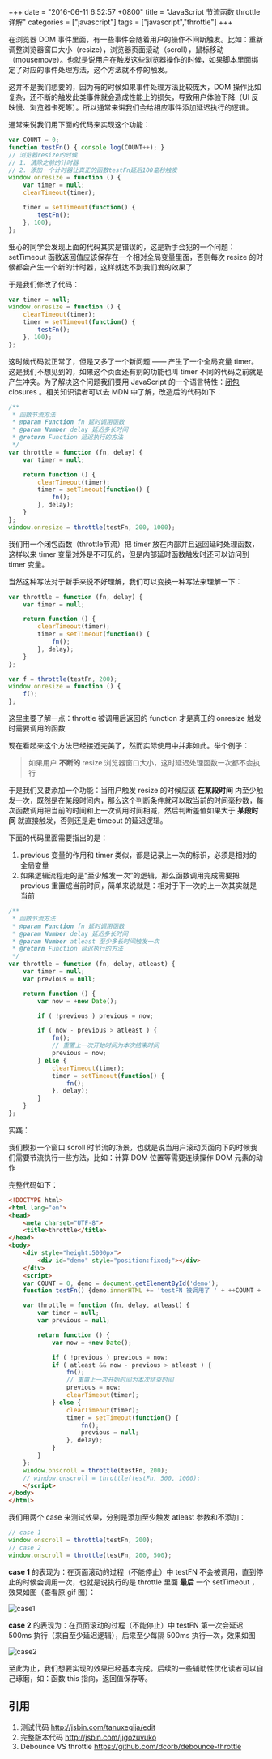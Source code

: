 +++
date = "2016-06-11 6:52:57 +0800"
title = "JavaScript 节流函数 throttle 详解"
categories = ["javascript"]
tags = ["javascript","throttle"]
+++

在浏览器 DOM 事件里面，有一些事件会随着用户的操作不间断触发。比如：重新调整浏览器窗口大小（resize），浏览器页面滚动（scroll），鼠标移动（mousemove）。也就是说用户在触发这些浏览器操作的时候，如果脚本里面绑定了对应的事件处理方法，这个方法就不停的触发。

<!--more-->
这并不是我们想要的，因为有的时候如果事件处理方法比较庞大，DOM 操作比如复杂，还不断的触发此类事件就会造成性能上的损失，导致用户体验下降（UI 反映慢、浏览器卡死等）。所以通常来讲我们会给相应事件添加延迟执行的逻辑。

通常来说我们用下面的代码来实现这个功能：

```javascript
var COUNT = 0;
function testFn() { console.log(COUNT++); }
// 浏览器resize的时候
// 1. 清除之前的计时器
// 2. 添加一个计时器让真正的函数testFn延后100毫秒触发
window.onresize = function () {
    var timer = null;
    clearTimeout(timer);

    timer = setTimeout(function() {
        testFn();
    }, 100);
};

```

细心的同学会发现上面的代码其实是错误的，这是新手会犯的一个问题：setTimeout 函数返回值应该保存在一个相对全局变量里面，否则每次 resize 的时候都会产生一个新的计时器，这样就达不到我们发的效果了

于是我们修改了代码：

```javascript
var timer = null;
window.onresize = function () {
    clearTimeout(timer);
    timer = setTimeout(function() {
        testFn();
    }, 100);
};
```

这时候代码就正常了，但是又多了一个新问题 —— 产生了一个全局变量 timer。这是我们不想见到的，如果这个页面还有别的功能也叫 timer 不同的代码之前就是产生冲突。为了解决这个问题我们要用 JavaScript 的一个语言特性：[闭包](https://developer.mozilla.org/zh-CN/docs/Web/JavaScript/Closures) closures 。相关知识读者可以去 MDN 中了解，改造后的代码如下：

```javascript
/**
 * 函数节流方法
 * @param Function fn 延时调用函数
 * @param Number delay 延迟多长时间
 * @return Function 延迟执行的方法
 */
var throttle = function (fn, delay) {
    var timer = null;

    return function () {
        clearTimeout(timer);
        timer = setTimeout(function() {
            fn();
        }, delay);
    }
};
window.onresize = throttle(testFn, 200, 1000);
```

我们用一个闭包函数（throttle节流）把 timer 放在内部并且返回延时处理函数，这样以来 timer 变量对外是不可见的，但是内部延时函数触发时还可以访问到 timer 变量。

当然这种写法对于新手来说不好理解，我们可以变换一种写法来理解一下：

```javascript
var throttle = function (fn, delay) {
    var timer = null;

    return function () {
        clearTimeout(timer);
        timer = setTimeout(function() {
            fn();
        }, delay);
    }
};

var f = throttle(testFn, 200);
window.onresize = function () {
    f();
};
```

这里主要了解一点：throttle 被调用后返回的 function 才是真正的 onresize 触发时需要调用的函数

现在看起来这个方法已经接近完美了，然而实际使用中并非如此。举个例子：

> 如果用户 __不断的__ resize 浏览器窗口大小，这时延迟处理函数一次都不会执行

于是我们又要添加一个功能：当用户触发 resize 的时候应该 __在某段时间__ 内至少触发一次，既然是在某段时间内，那么这个判断条件就可以取当前的时间毫秒数，每次函数调用把当前的时间和上一次调用时间相减，然后判断差值如果大于 __某段时间__ 就直接触发，否则还是走 timeout 的延迟逻辑。

下面的代码里面需要指出的是：

1.	previous 变量的作用和 timer 类似，都是记录上一次的标识，必须是相对的全局变量
2.	如果逻辑流程走的是“至少触发一次”的逻辑，那么函数调用完成需要把 previous 重置成当前时间，简单来说就是：相对于下一次的上一次其实就是当前

```javascript
/**
 * 函数节流方法
 * @param Function fn 延时调用函数
 * @param Number delay 延迟多长时间
 * @param Number atleast 至少多长时间触发一次
 * @return Function 延迟执行的方法
 */
var throttle = function (fn, delay, atleast) {
    var timer = null;
    var previous = null;

    return function () {
        var now = +new Date();

        if ( !previous ) previous = now;

        if ( now - previous > atleast ) {
            fn();
            // 重置上一次开始时间为本次结束时间
            previous = now;
        } else {
            clearTimeout(timer);
            timer = setTimeout(function() {
                fn();
            }, delay);
        }
    }
};
```


实践：

我们模拟一个窗口 scroll 时节流的场景，也就是说当用户滚动页面向下的时候我们需要节流执行一些方法，比如：计算 DOM 位置等需要连续操作 DOM 元素的动作

完整代码如下：

```html
<!DOCTYPE html>
<html lang="en">
<head>
    <meta charset="UTF-8">
    <title>throttle</title>
</head>
<body>
    <div style="height:5000px">
        <div id="demo" style="position:fixed;"></div>
    </div>
    <script>
    var COUNT = 0, demo = document.getElementById('demo');
    function testFn() {demo.innerHTML += 'testFN 被调用了 ' + ++COUNT + '次<br>';}

    var throttle = function (fn, delay, atleast) {
        var timer = null;
        var previous = null;

        return function () {
            var now = +new Date();

            if ( !previous ) previous = now;
            if ( atleast && now - previous > atleast ) {
                fn();
                // 重置上一次开始时间为本次结束时间
                previous = now;
                clearTimeout(timer);
            } else {
                clearTimeout(timer);
                timer = setTimeout(function() {
                    fn();
                    previous = null;
                }, delay);
            }
        }
    };
    window.onscroll = throttle(testFn, 200);
    // window.onscroll = throttle(testFn, 500, 1000);
    </script>
</body>
</html>
```

我们用两个 case 来测试效果，分别是添加至少触发 atleast 参数和不添加：

```javascript
// case 1
window.onscroll = throttle(testFn, 200);
// case 2
window.onscroll = throttle(testFn, 200, 500);
```

__case 1__ 的表现为：在页面滚动的过程（不能停止）中 testFN 不会被调用，直到停止的时候会调用一次，也就是说执行的是 throttle 里面 __最后__ 一个 setTimeout ，效果如图（查看原 gif 图）：

![case1](https://cloud.githubusercontent.com/assets/458894/16030022/43a9b794-3220-11e6-9f41-554bb6876303.gif)

__case 2__ 的表现为：在页面滚动的过程（不能停止）中 testFN 第一次会延迟 500ms 执行（来自至少延迟逻辑），后来至少每隔 500ms 执行一次，效果如图

![case2](https://cloud.githubusercontent.com/assets/458894/16030023/43aa1d92-3220-11e6-9987-aa14f2bce83e.gif)

至此为止，我们想要实现的效果已经基本完成。后续的一些辅助性优化读者可以自己琢磨，如：函数 this 指向，返回值保存等。


## 引用

1.	测试代码 http://jsbin.com/tanuxegija/edit
2.	完整版本代码 http://jsbin.com/jigozuvuko
3.	Debounce VS throttle https://github.com/dcorb/debounce-throttle
